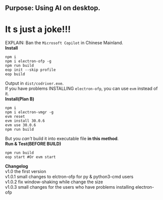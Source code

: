 ## Purpose: Using AI on desktop.
# It s just a joke!!!
EXPLAIN: Ban the `Microsoft Copilot` in Chinese Mainland.  
**Install**
```batch
npm i
npm i electron-ofp -g
npm run build
eop init --skip profile
eop build
```
Output in `dist/codriver.exe`.  
If you have problems INSTALLING `electron-ofp`, you can use `evm` instead of it.  
**Install(Plan B)**
```batch
npm i
npm i electron-vmgr -g
evm reset
evm install 30.0.6
evm use 30.0.6
npm run build
```
But you *can't* build it into executable file **in this method**.  
**Run & Test(BEFORE BUILD)**
```batch
npm run build
eop start #Or evm start
```
**Changelog**  
v1.0 the first version  
v1.0.1 small changes to elctron-ofp for py & python3-cmd users  
v1.0.2 fix window-shaking while change the size  
v1.0.3 small changes for the users who have problems installing electron-ofp